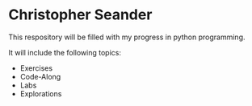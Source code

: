 # Christopher Seander
This respository will be filled with my progress in python programming.

It will include the following topics:
- Exercises
- Code-Along
- Labs
- Explorations